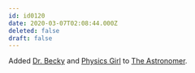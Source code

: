 ```yaml
---
id: id0120
date: 2020-03-07T02:08:44.000Z
deleted: false
draft: false
---
```


Added [Dr. Becky][1] and [Physics Girl][2] to [The Astronomer][3].

[1]: https://www.youtube.com/channel/UCYNbYGl89UUowy8oXkipC-Q
[2]: https://www.youtube.com/channel/UC7DdEm33SyaTDtWYGO2CwdA
[3]: the-astronomer.html